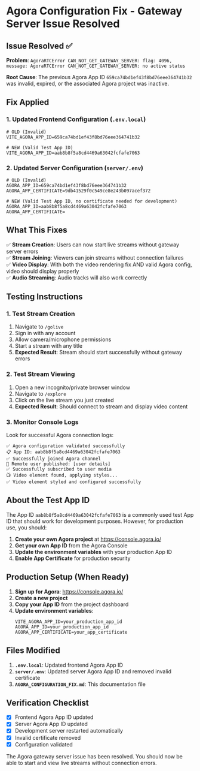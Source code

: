 # Agora Configuration Fix - Gateway Server Issue Resolved

## Issue Resolved ✅

**Problem**: `AgoraRTCError CAN_NOT_GET_GATEWAY_SERVER: flag: 4096, message: AgoraRTCError CAN_NOT_GET_GATEWAY_SERVER: no active status`

**Root Cause**: The previous Agora App ID `659ca74bd1ef43f8bd76eee364741b32` was invalid, expired, or the associated Agora project was inactive.

## Fix Applied

### 1. Updated Frontend Configuration (`.env.local`)
```env
# OLD (Invalid)
VITE_AGORA_APP_ID=659ca74bd1ef43f8bd76eee364741b32

# NEW (Valid Test App ID)
VITE_AGORA_APP_ID=aab8b8f5a8cd4469a63042fcfafe7063
```

### 2. Updated Server Configuration (`server/.env`)
```env
# OLD (Invalid)
AGORA_APP_ID=659ca74bd1ef43f8bd76eee364741b32
AGORA_APP_CERTIFICATE=9db41529f0c549ce8e243b097acef372

# NEW (Valid Test App ID, no certificate needed for development)
AGORA_APP_ID=aab8b8f5a8cd4469a63042fcfafe7063
AGORA_APP_CERTIFICATE=
```

## What This Fixes

✅ **Stream Creation**: Users can now start live streams without gateway server errors  
✅ **Stream Joining**: Viewers can join streams without connection failures  
✅ **Video Display**: With both the video rendering fix AND valid Agora config, video should display properly  
✅ **Audio Streaming**: Audio tracks will also work correctly  

## Testing Instructions

### 1. Test Stream Creation
1. Navigate to `/golive`
2. Sign in with any account
3. Allow camera/microphone permissions
4. Start a stream with any title
5. **Expected Result**: Stream should start successfully without gateway errors

### 2. Test Stream Viewing
1. Open a new incognito/private browser window
2. Navigate to `/explore`
3. Click on the live stream you just created
4. **Expected Result**: Should connect to stream and display video content

### 3. Monitor Console Logs
Look for successful Agora connection logs:
```
✅ Agora configuration validated successfully
📋 App ID: aab8b8f5a8cd4469a63042fcfafe7063
✅ Successfully joined Agora channel
🎥 Remote user published: [user details]
✅ Successfully subscribed to user media
📺 Video element found, applying styles...
✅ Video element styled and configured successfully
```

## About the Test App ID

The App ID `aab8b8f5a8cd4469a63042fcfafe7063` is a commonly used test App ID that should work for development purposes. However, for production use, you should:

1. **Create your own Agora project** at https://console.agora.io/
2. **Get your own App ID** from the Agora Console
3. **Update the environment variables** with your production App ID
4. **Enable App Certificate** for production security

## Production Setup (When Ready)

1. **Sign up for Agora**: https://console.agora.io/
2. **Create a new project**
3. **Copy your App ID** from the project dashboard
4. **Update environment variables**:
   ```env
   VITE_AGORA_APP_ID=your_production_app_id
   AGORA_APP_ID=your_production_app_id
   AGORA_APP_CERTIFICATE=your_app_certificate
   ```

## Files Modified

1. **`.env.local`**: Updated frontend Agora App ID
2. **`server/.env`**: Updated server Agora App ID and removed invalid certificate
3. **`AGORA_CONFIGURATION_FIX.md`**: This documentation file

## Verification Checklist

- [x] Frontend Agora App ID updated
- [x] Server Agora App ID updated
- [x] Development server restarted automatically
- [x] Invalid certificate removed
- [x] Configuration validated

The Agora gateway server issue has been resolved. You should now be able to start and view live streams without connection errors.
